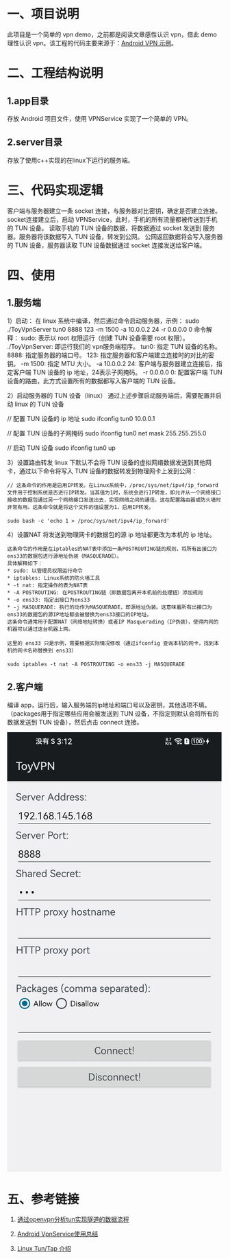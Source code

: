 # 一、项目说明
此项目是一个简单的 vpn demo，之前都是阅读文章感性认识 vpn，借此 demo 理性认识 vpn。该工程的代码主要来源于：[Android VPN 示例](https://android.googlesource.com/platform/development/+/master/samples/ToyVpn)。

# 二、工程结构说明
## 1.app目录
存放 Android 项目文件，使用 VPNService 实现了一个简单的 VPN。
## 2.server目录
存放了使用c++实现的在linux下运行的服务端。

# 三、代码实现逻辑
客户端与服务器建立一条 socket 连接，与服务器对比密钥，确定是否建立连接。
socket连接建立后，启动 VPNService，此时，手机的所有流量都被传送到手机的 TUN 设备。
读取手机的 TUN 设备的数据，将数据通过 socket 发送到 服务器。服务器将该数据写入 TUN 设备，转发到公网。
公网返回数据将会写入服务器的 TUN 设备，服务器读取 TUN 设备数据通过 socket 连接发送给客户端。

# 四、使用
## 1.服务端
1）启动：
在 linux 系统中编译，然后通过命令启动服务器，示例：
sudo ./ToyVpnServer tun0 8888 123 -m 1500 -a 10.0.0.2 24 -r 0.0.0.0 0
命令解释：
sudo: 表示以 root 权限运行（创建 TUN 设备需要 root 权限）。
./ToyVpnServer: 即运行我们的 vpn服务端程序。
tun0: 指定 TUN 设备的名称。
8888: 指定服务器的端口号。
123: 指定服务器和客户端建立连接时的对比的密钥。
-m 1500: 指定 MTU 大小。
-a 10.0.0.2 24: 客户端与服务器建立连接后，指定客户端 TUN 设备的 ip 地址，24表示子网掩码。
-r 0.0.0.0 0: 配置客户端 TUN 设备的路由，此方式设置所有的数据都写入客户端的 TUN 设备。

2）启动服务器的 TUN 设备（linux）
通过上述步骤启动服务端后，需要配置并启动 linux 的 TUN 设备

// 配置 TUN 设备的 ip 地址
sudo ifconfig tun0 10.0.0.1

// 配置 TUN 设备的子网掩码
sudo ifconfig tun0 net mask 255.255.255.0

// 启动 TUN 设备
sudo ifconfig tun0 up

3）设置路由转发
linux 下默认不会将 TUN 设备的虚拟网络数据发送到其他网卡，通过以下命令将写入 TUN 设备的数据转发到物理网卡上发到公网：
```
// 这条命令的作用是启用IP转发。在Linux系统中，/proc/sys/net/ipv4/ip_forward文件用于控制系统是否进行IP转发。当其值为1时，系统会进行IP转发，即允许从一个网络接口接收的数据包通过另一个网络接口发送出去，实现网络之间的通信。这在配置路由器或防火墙时非常有用。这条命令就是将这个文件的值设置为1，启用IP转发。

sudo bash -c 'echo 1 > /proc/sys/net/ipv4/ip_forward'
```


4）设置NAT
将发送到物理网卡的数据包的源 ip 地址都更改为本机的 ip 地址。
```
这条命令的作用是在iptables的NAT表中添加一条POSTROUTING链的规则，将所有出接口为ens33的数据包进行源地址伪装（MASQUERADE）。
具体解释如下：
* sudo: 以管理员权限运行命令
* iptables: Linux系统的防火墙工具
* -t nat: 指定操作的表为NAT表
* -A POSTROUTING: 在POSTROUTING链（即数据包离开本机前的处理链）添加规则
* -o ens33: 指定出接口为ens33
* -j MASQUERADE: 执行的动作为MASQUERADE，即源地址伪装。这意味着所有出接口为ens33的数据包的源IP地址都会被替换为ens33接口的IP地址。
这条命令通常用于配置NAT（网络地址转换）或者IP Masquerading（IP伪装），使得内网的机器可以通过这台机器上网。

这里的 ens33 只是示例，需要根据实际情况修改（通过ifconfig 查询本机的网卡，找到本机的网卡名称替换到 ens33）

sudo iptables -t nat -A POSTROUTING -o ens33 -j MASQUERADE
```

## 2.客户端
编译 app，运行后，输入服务端的ip地址和端口号以及密钥，其他选项不填。（packages用于指定哪些应用会被发送到 TUN 设备，不指定则默认会将所有的数据发送到 TUN 设备），然后点击 connect 连接。

![client.jpg](imgs/client.jpg)

# 五、参考链接
1. [通过openvpn分析tun实现隧道的数据流程](https://www.junmajinlong.com/virtual/network/data_flow_about_openvpn/)

2. [Android VpnService使用总结](https://github.com/asdzheng/vpnservices)

3. [Linux Tun/Tap 介绍](https://www.zhaohuabing.com/post/2020-02-24-linux-taptun/)
